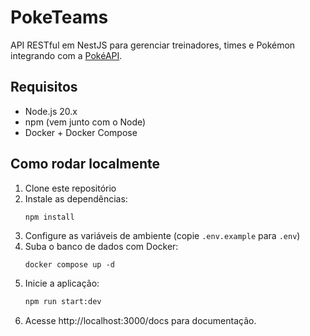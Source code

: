 # PokeTeams

API RESTful em NestJS para gerenciar treinadores, times e Pokémon integrando com a [PokéAPI](https://pokeapi.co/).

## Requisitos

- Node.js 20.x
- npm (vem junto com o Node)
- Docker + Docker Compose

## Como rodar localmente

1. Clone este repositório
2. Instale as dependências:
    ```bash
    npm install
    ```
3. Configure as variáveis de ambiente (copie `.env.example` para `.env`)
4. Suba o banco de dados com Docker:
    ```
    docker compose up -d
    ```
5. Inicie a aplicação:
    ```bash
    npm run start:dev
    ```
6. Acesse http://localhost:3000/docs para documentação.